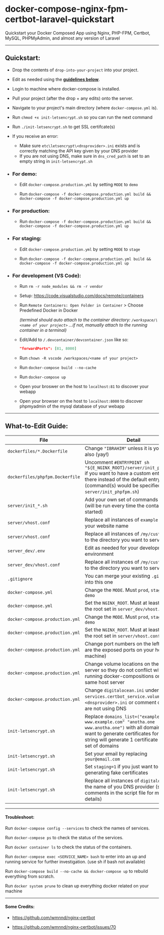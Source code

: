 # docker-compose-nginx-fpm-certbot-laravel-quickstart

 Quickstart your Docker Composed App using Nginx, PHP-FPM, Certbot, MySQL, PHPMyAdmin, and almost any version of Laravel

---


## Quickstart:
- Drop the contents of `drop-into-your-project` into your project.

- Edit as needed using the **[guidelines below](https://github.com/Ibsardar/docker-compose-nginx-fpm-certbot-laravel-quickstart#what-to-edit-guide)**.

- Login to machine where docker-compose is installed.

- Pull your project (after the drop + any edits) onto the server.

- Navigate to your project's main directory (where `docker-compose.yml` is).

- Run `chmod +x init-letsencrypt.sh` so you can run the next command

- Run `./init-letsencrypt.sh` to get SSL certifcate(s)

- If you receive an error:

  - Make sure `etc\letsencrypt\<dnsprovider>.ini` exists and is correctly matching the API key given by your DNS provider
  - If you are not using DNS, make sure in `dns_cred_path` is set to an empty string in `init-letsencrypt.sh`
  
- ### For demo:

  - Edit `docker-compose.production.yml` by setting `MODE` to `demo`

  - Run `docker-compose -f docker-compose.production.yml build && docker-compose -f docker-compose.production.yml up`

- ### For production:

  - Run `docker-compose -f docker-compose.production.yml build && docker-compose -f docker-compose.production.yml up`
  
- ### For staging:

  - Edit `docker-compose.production.yml` by setting `MODE` to `stage`

  - Run `docker-compose -f docker-compose.production.yml build && docker-compose -f docker-compose.production.yml up`
  
- ### For development (VS Code):

    - Run `rm -r node_modules && rm -r vendor`
  
    - Setup: https://code.visualstudio.com/docs/remote/containers
  
    - Run `Remote Containers: Open Folder in Container` > Choose Predefined Docker in Docker
    
      *(terminal should auto attach to the container directory: `/workspace/\<name of your project>`
      ...if not, manually attach to the running container in a terminal)*
      
    - Edit/Add to `/.devcontainer/devcontainer.json` like so:
    
      ```` json
      "forwardPorts": [81, 8000]
      ````
  
    - Run `chown -R vscode /workspaces/<name of your project>`
    
    - Run `docker-compose build --no-cache`
    
    - Run `docker-compose up`
    
    - Open your broswer on the host to `localhost:81` to discover your webapp
    
    - Open your browser on the host to `localhost:8000` to discover phpmyadmin of the mysql database of your webapp

---

## What-to-Edit Guide:

File | Detail | Example
--- | --- | ---
`dockerfiles/*.Dockerfile` | Change `"IBRAHIM"` unless it is your name also (yay!) | `LABEL MAINTAINER="JOHN DOE"`
`dockerfiles/phpfpm.Dockerfile` | Uncomment `#ENTRYPOINT sh "${E_NGINX_ROOT}/server/init_phpfpm.sh"` if you want to have a custom entrypoint there instead of the default entrypoint (command(s) would be specified in `server/init_phpfpm.sh`) | `ENTRYPOINT sh "${E_NGINX_ROOT}/server/init_phpfpm.sh"`
`server/init_*.sh` | Add your own set of commands to be run (will be run every time the container is started) | `echo container started!`
`server/vhost.conf` | Replace all instances of `example.org` with your website name | `example.org`
`server/vhost.conf` | Replace all instances of `/my/custom/root` to the directory you want to serve | `/var/www/html/public`
`server_dev/.env` | Edit as needed for your development environment |
`server_dev/vhost.conf` | Replace all instances of `/my/custom/root` to the directory you want to serve | `/var/www/html/public`
`.gitignore` | You can merge your existing `.gitignore` into this one | 
`docker-compose.yml` | Change the `MODE`. Must `prod`, `stage`, `dev`, or `demo` | `MODE: dev`
`docker-compose.yml` | Set the `NGINX_ROOT`. Must at least prepend the root set in `server_dev/vhost.conf` | `NGINX_ROOT: /var/www/html`
`docker-compose.production.yml` | Change the `MODE`. Must `prod`, `stage`, `dev`, or `demo` | `MODE: prod`
`docker-compose.production.yml` | Set the `NGINX_ROOT`. Must at least prepend the root set in `server/vhost.conf` | `NGINX_ROOT: /var/www/html`
`docker-compose.production.yml` | Change port numbers on the left (these are the exposed ports on your host machine) | `8080:80` *(if you want `example.com:8080`)*
`docker-compose.production.yml` | Change volume locations on the host server so they do not conflict with other running docker-compositions on the same host server | `/docker/\<MY_PROJECT\>/volumes/nginx_logs:/var/log/nginx`
`docker-compose.production.yml` | Change `digitalocean.ini` under `services.certbot_service.volumes` to `\<dnsprovider>.ini` or comment out if you are not using DNS | `/etc/letsencrypt/cloudflare.ini:/etc/letsencrypt/cloudflare.ini`
`init-letsencrypt.sh` | Replace `domains_list=("example.com www.example.com" "anotha.one www.anotha.one")` with all domains you want to generate certificates for. Each string will generate 1 certificate for that set of domains | `domains_list=("example.com www.example.com")`
`init-letsencrypt.sh` | Set your email by replacing `your@email.com` | `johndoe@gmail.com`
`init-letsencrypt.sh` | Set `staging=1` if you just want to test generating fake certificates | `staging=1`
`init-letsencrypt.sh` | Replace all instances of `digitalocean` with the name of you DNS provider (see comments in the script file for more details) | `cloudflare`

---

#### Troubleshoot:
Run `docker-compose config --services` to check the names of services.

Run `docker-compose ps` to check the status of the services.

Run `docker container ls` to check the status of the containers.

Run `docker-compose exec <SERVICE_NAME> bash` to enter into an up and running service for further investigation. (use sh if bash not available)

Run `docker-compose build --no-cache && docker-compose up` to rebuild everything from scratch.

Run `docker system prune` to clean up everything docker related on your machine

---

#### Some Credits:

- https://github.com/wmnnd/nginx-certbot

- https://github.com/wmnnd/nginx-certbot/issues/70
